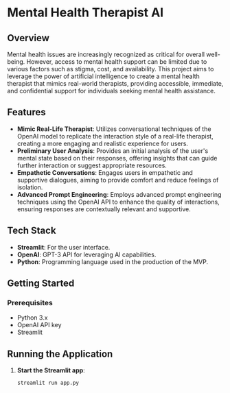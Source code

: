 # Mental Health Therapist AI



## Overview

Mental health issues are increasingly recognized as critical for overall well-being. However, access to mental health support can be limited due to various factors such as stigma, cost, and availability. This project aims to leverage the power of artificial intelligence to create a mental health therapist that mimics real-world therapists, providing accessible, immediate, and confidential support for individuals seeking mental health assistance.

## Features

- **Mimic Real-Life Therapist**: Utilizes conversational techniques of the OpenAI model to replicate the interaction style of a real-life therapist, creating a more engaging and realistic experience for users.
- **Preliminary User Analysis**: Provides an initial analysis of the user's mental state based on their responses, offering insights that can guide further interaction or suggest appropriate resources.
- **Empathetic Conversations**: Engages users in empathetic and supportive dialogues, aiming to provide comfort and reduce feelings of isolation.
- **Advanced Prompt Engineering**: Employs advanced prompt engineering techniques using the OpenAI API to enhance the quality of interactions, ensuring responses are contextually relevant and supportive.

## Tech Stack

- **Streamlit**: For the user interface.
- **OpenAI**: GPT-3 API for leveraging AI capabilities.
- **Python**: Programming language used in the production of the MVP.

## Getting Started

### Prerequisites

- Python 3.x
- OpenAI API key
- Streamlit

 ## Running the Application

1. **Start the Streamlit app**:
   ```bash
   streamlit run app.py
